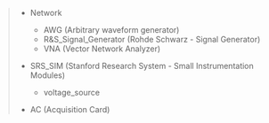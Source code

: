 
>- Network
>    - AWG (Arbitrary waveform generator)
>    - R&S_Signal_Generator (Rohde Schwarz - Signal Generator)
>    - VNA (Vector Network Analyzer)
>
>- SRS_SIM (Stanford Research System - Small Instrumentation Modules)
>    - voltage_source
>
>- AC  (Acquisition Card)